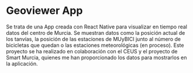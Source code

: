 # Geoviewer App

Se trata de una App creada con React Native para visualizar en tiempo real datos del centro de Murcia. Se muestran datos como la posición actual de los tanvías,
la posición de las estaciones de MUyBICI junto al número de bicicletas que quedan o las estaciones meteorológicas (en proceso). Este proyecto se ha realizado en
colaboración con el CEUS y el proyecto de Smart Murcia, quienes me han proporcionado los datos para mostrarlos en la aplicación.
